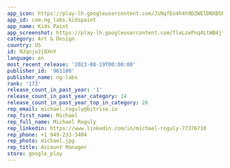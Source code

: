 ```yaml
---
app_icon: https://play-lh.googleusercontent.com/JiNqfEo4h4h9D2WElDNXBSRRTqvU9l9E6QiIbm3V4QqnBuVXAzzWKTAt_9SH1OAyIO4
app_id: com.ng_labs.kidspaint
app_name: Kids Paint
app_screenshot: https://play-lh.googleusercontent.com/TleLzePnq4LtWB4jtfZl8aF2RieOa7m9QouFg07XzUQ_56qL3mnydQ7mew8t_EiYOg
category: Art & Design
country: US
id: NJqnjoJj8XnY
language: en
most_recent_release: '2023-08-19T00:00:00'
publisher_id: '961180'
publisher_name: ng-labs
rank: '173'
release_count_in_past_year: '1'
release_count_in_past_year_category: 14
release_count_in_past_year_top_in_category: 26
rep_email: michael.roguly@bitrise.io
rep_first_name: Michael
rep_full_name: Michael Roguly
rep_linkedin: https://www.linkedin.com/in/michael-roguly-77376710
rep_phone: +1 949-233-3404
rep_photo: michael.jpg
rep_title: Account Manager
store: google_play
---
```

